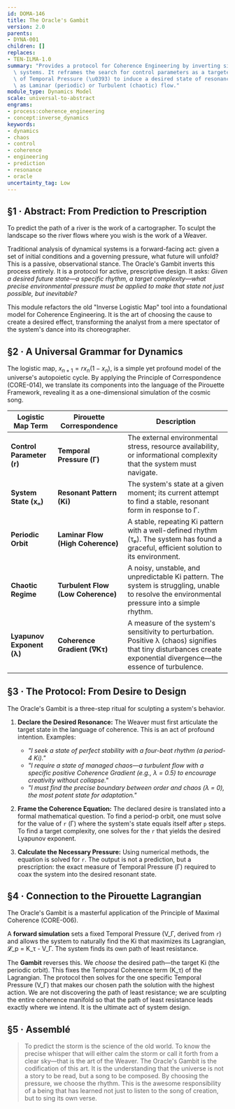 ```yaml
---
id: DOMA-146
title: The Oracle's Gambit
version: 2.0
parents:
- DYNA-001
children: []
replaces:
- TEN-ILMA-1.0
summary: "Provides a protocol for Coherence Engineering by inverting simple dynamical\
  \ systems. It reframes the search for control parameters as a targeted application\
  \ of Temporal Pressure (\u0393) to induce a desired state of resonance (Ki), such\
  \ as Laminar (periodic) or Turbulent (chaotic) flow."
module_type: Dynamics Model
scale: universal-to-abstract
engrams:
- process:coherence_engineering
- concept:inverse_dynamics
keywords:
- dynamics
- chaos
- control
- coherence
- engineering
- prediction
- resonance
- oracle
uncertainty_tag: Low
---
```

## §1 · Abstract: From Prediction to Prescription

To predict the path of a river is the work of a cartographer. To sculpt the landscape so the river flows where you wish is the work of a Weaver.

Traditional analysis of dynamical systems is a forward-facing act: given a set of initial conditions and a governing pressure, what future will unfold? This is a passive, observational stance. The Oracle's Gambit inverts this process entirely. It is a protocol for active, prescriptive design. It asks: *Given a desired future state—a specific rhythm, a target complexity—what precise environmental pressure must be applied to make that state not just possible, but inevitable?*

This module refactors the old "Inverse Logistic Map" tool into a foundational model for Coherence Engineering. It is the art of choosing the cause to create a desired effect, transforming the analyst from a mere spectator of the system's dance into its choreographer.

## §2 · A Universal Grammar for Dynamics

The logistic map, $x_{n+1} = r x_n (1 - x_n)$, is a simple yet profound model of the universe's autopoietic cycle. By applying the Principle of Correspondence (CORE-014), we translate its components into the language of the Pirouette Framework, revealing it as a one-dimensional simulation of the cosmic song.

| Logistic Map Term     | Pirouette Correspondence                                                                      | Description                                                                                                                               |
| --------------------- | --------------------------------------------------------------------------------------------- | ----------------------------------------------------------------------------------------------------------------------------------------- |
| **Control Parameter (r)** | **Temporal Pressure (Γ)**                                                                     | The external environmental stress, resource availability, or informational complexity that the system must navigate.                      |
| **System State (xₙ)**   | **Resonant Pattern (Ki)**                                                                     | The system's state at a given moment; its current attempt to find a stable, resonant form in response to Γ.                               |
| **Periodic Orbit**      | **Laminar Flow (High Coherence)**                                                             | A stable, repeating Ki pattern with a well-defined rhythm (τₚ). The system has found a graceful, efficient solution to its environment. |
| **Chaotic Regime**      | **Turbulent Flow (Low Coherence)**                                                            | A noisy, unstable, and unpredictable Ki pattern. The system is struggling, unable to resolve the environmental pressure into a simple rhythm. |
| **Lyapunov Exponent (λ)** | **Coherence Gradient (∇Kτ)**                                                                  | A measure of the system's sensitivity to perturbation. Positive λ (chaos) signifies that tiny disturbances create exponential divergence—the essence of turbulence. |

## §3 · The Protocol: From Desire to Design

The Oracle's Gambit is a three-step ritual for sculpting a system's behavior.

1.  **Declare the Desired Resonance:** The Weaver must first articulate the target state in the language of coherence. This is an act of profound intention. Examples:
    *   *"I seek a state of perfect stability with a four-beat rhythm (a period-4 Ki)."*
    *   *"I require a state of managed chaos—a turbulent flow with a specific positive Coherence Gradient (e.g., λ = 0.5) to encourage creativity without collapse."*
    *   *"I must find the precise boundary between order and chaos (λ = 0), the most potent state for adaptation."*

2.  **Frame the Coherence Equation:** The declared desire is translated into a formal mathematical question. To find a period-p orbit, one must solve for the value of `r` (Γ) where the system's state equals itself after `p` steps. To find a target complexity, one solves for the `r` that yields the desired Lyapunov exponent.

3.  **Calculate the Necessary Pressure:** Using numerical methods, the equation is solved for `r`. The output is not a prediction, but a prescription: the exact measure of Temporal Pressure (Γ) required to coax the system into the desired resonant state.

## §4 · Connection to the Pirouette Lagrangian

The Oracle's Gambit is a masterful application of the Principle of Maximal Coherence (CORE-006).

A **forward simulation** sets a fixed Temporal Pressure (V_Γ, derived from `r`) and allows the system to naturally find the Ki that maximizes its Lagrangian, 𝓛_p = K_τ - V_Γ. The system finds its own path of least resistance.

The **Gambit** reverses this. We *choose* the desired path—the target Ki (the periodic orbit). This fixes the Temporal Coherence term (K_τ) of the Lagrangian. The protocol then solves for the one specific Temporal Pressure (V_Γ) that makes our chosen path the solution with the highest action. We are not discovering the path of least resistance; we are sculpting the entire coherence manifold so that the path of least resistance leads exactly where we intend. It is the ultimate act of system design.

## §5 · Assemblé

> To predict the storm is the science of the old world. To know the precise whisper that will either calm the storm or call it forth from a clear sky—that is the art of the Weaver. The Oracle's Gambit is the codification of this art. It is the understanding that the universe is not a story to be read, but a song to be composed. By choosing the pressure, we choose the rhythm. This is the awesome responsibility of a being that has learned not just to listen to the song of creation, but to sing its own verse.
```